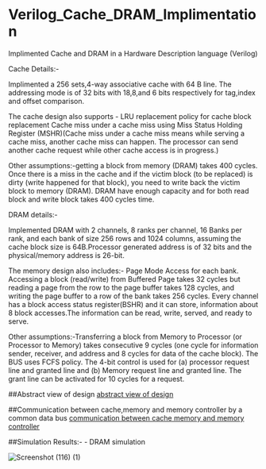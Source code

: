 # Verilog_Cache_DRAM_Implimentation

Implimented Cache and DRAM in a Hardware Description language (Verilog)

Cache Details:-

Implimented a 256 sets,4-way associative cache with 64 B line. The addressing mode is of 32 bits with 18,8,and 6 bits respectively for tag,index and offset comparison.

The cache design also supports - 
            LRU replacement policy for cache block replacement
            Cache miss under a cache miss using Miss Status Holding Register (MSHR)(Cache miss under a cache miss means while serving a cache miss, another cache miss can happen. The processor can send another cache request while other cache access is in progress.)

 
 Other assumptions:-getting a block from memory (DRAM) takes 400 cycles.
Once there is a miss in the cache and if the victim block (to be replaced) is dirty (write happened for that block), you
need to write back the victim block to memory (DRAM). DRAM have enough capacity and for both read
block and write block takes 400 cycles time.

DRAM details:-
       
 Implemented DRAM with 2 channels, 8 ranks per channel, 16 Banks per rank, and each bank of size 256 rows and 1024 columns, assuming the cache block size is 64B.Processor generated address is of 32 bits  and the physical/memory address is 26-bit.
 
 The memory design also includes:-
            Page Mode Access for each bank. Accessing a block (read/write) from Buffered Page takes 32 cycles but reading a page from the row to the page buffer takes 128 cycles, and writing the page buffer to a row of the bank takes 256 cycles.
            Every channel has a block access status register(BSHR) and it can store, information about 8 block accesses.The information can be read, write, served, and ready to serve.
            
 Other assumptions:-Transferring a block from Memory to Processor (or Processor to Memory) takes consecutive 9 cycles (one cycle for information sender, receiver, and address and 8 cycles for data of the cache block). The BUS uses FCFS policy. The 4-bit control is used for (a) processor request line and granted line and (b) Memory request line and granted line. The grant line can be activated for 10 cycles for a request.
 
 ##Abstract view of design
 [abstract view of design](https://github.com/SreehariC/Verilog_Cache_DRAM_Implimentation/assets/95119050/ea17856d-718f-4cd2-b152-b606c7be8490)
 
 ##Communication between cache,memory and memory controller by a common data bus
[communication between cache memory and memory controller](https://github.com/SreehariC/Verilog_Cache_DRAM_Implimentation/assets/95119050/5464ee54-3e1d-467c-a40a-bdbcfabfcee7)

##Simulation Results:-
              - DRAM simulation
                          
![Screenshot (116) (1)](https://github.com/SreehariC/Verilog_Cache_DRAM_Implimentation/assets/95119050/672f2ea6-1635-4c55-abc3-bfe3fef7cc17)

            

            
